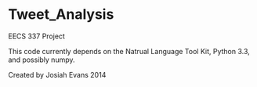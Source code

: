 Tweet_Analysis
==============

EECS 337 Project

This code currently depends on the Natrual Language Tool Kit, Python 3.3, and possibly numpy.  

Created by Josiah Evans
2014
